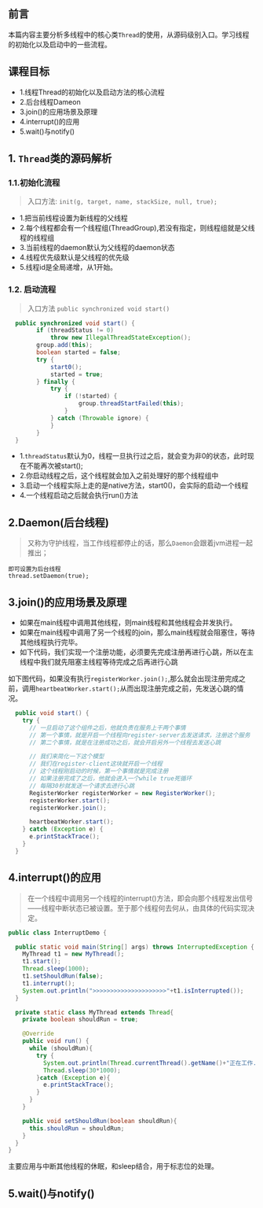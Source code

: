## 前言
本篇内容主要分析多线程中的核心类`Thread`的使用，从源码级别入口。学习线程的初始化以及启动中的一些流程。
## 课程目标
 - 1.线程Thread的初始化以及启动方法的核心流程
 - 2.后台线程Dameon
 - 3.join()的应用场景及原理
 - 4.interrupt()的应用
 - 5.wait()与notify()

## 1. `Thread`类的源码解析
### 1.1.初始化流程
> 入口方法: `init(g, target, name, stackSize, null, true);`

  - 1.把当前线程设置为新线程的父线程
  - 2.每个线程都会有一个线程组(ThreadGroup),若没有指定，则线程组就是父线程的线程组
  - 3.当前线程的daemon默认为父线程的daemon状态
  - 4.线程优先级默认是父线程的优先级
  - 5.线程id是全局递增，从1开始。


### 1.2. 启动流程
> 入口方法 `public synchronized void start() `
```java
  public synchronized void start() {
        if (threadStatus != 0)
            throw new IllegalThreadStateException();
        group.add(this);
        boolean started = false;
        try {
            start0();
            started = true;
        } finally {
            try {
                if (!started) {
                    group.threadStartFailed(this);
                }
            } catch (Throwable ignore) {
            }
        }
  }
```

 - 1.`threadStatus`默认为0，线程一旦执行过之后，就会变为非0的状态，此时现在不能再次被start();
 - 2.你启动线程之后，这个线程就会加入之前处理好的那个线程组中
 - 3.启动一个线程实际上走的是native方法，start0()，会实际的启动一个线程
 - 4.一个线程启动之后就会执行run()方法

## 2.Daemon(后台线程)
> 又称为守护线程，当工作线程都停止的话，那么`Daemon`会跟着jvm进程一起推出；
```
即可设置为后台线程
thread.setDaemon(true);
```
## 3.join()的应用场景及原理
 - 如果在main线程中调用其他线程，则main线程和其他线程会并发执行。
 - 如果在main线程中调用了另一个线程的join，那么main线程就会阻塞住，等待其他线程执行完毕。
 - 如下代码，我们实现一个注册功能，必须要先完成注册再进行心跳，所以在主线程中我们就先阻塞主线程等待完成之后再进行心跳

如下图代码，如果没有执行`registerWorker.join();`,那么就会出现注册完成之前，调用`heartbeatWorker.start();`从而出现注册完成之前，先发送心跳的情况。
```java
  public void start() {
    try {
      // 一旦启动了这个组件之后，他就负责在服务上干两个事情
      // 第一个事情，就是开启一个线程向register-server去发送请求，注册这个服务
      // 第二个事情，就是在注册成功之后，就会开启另外一个线程去发送心跳

      // 我们来简化一下这个模型
      // 我们在register-client这块就开启一个线程
      // 这个线程刚启动的时候，第一个事情就是完成注册
      // 如果注册完成了之后，他就会进入一个while true死循环
      // 每隔30秒就发送一个请求去进行心跳
      RegisterWorker registerWorker = new RegisterWorker();
      registerWorker.start();
      registerWorker.join();

      heartbeatWorker.start();
    } catch (Exception e) {
      e.printStackTrace();
    }
  }
```


## 4.interrupt()的应用
> 在一个线程中调用另一个线程的interrupt()方法，即会向那个线程发出信号——线程中断状态已被设置。至于那个线程何去何从，由具体的代码实现决定。

```java
public class InterruptDemo {

  public static void main(String[] args) throws InterruptedException {
    MyThread t1 = new MyThread();
    t1.start();
    Thread.sleep(1000);
    t1.setShouldRun(false);
    t1.interrupt();
    System.out.println(">>>>>>>>>>>>>>>>>>>>>"+t1.isInterrupted());
  }

  private static class MyThread extends Thread{
    private boolean shouldRun = true;

    @Override
    public void run() {
      while (shouldRun){
        try {
          System.out.println(Thread.currentThread().getName()+"正在工作......");
          Thread.sleep(30*1000);
        }catch (Exception e){
          e.printStackTrace();
        }
      }
    }

    public void setShouldRun(boolean shouldRun){
      this.shouldRun = shouldRun;
    }
  }
}
```
主要应用与中断其他线程的休眠，和sleep结合，用于标志位的处理。
## 5.wait()与notify()